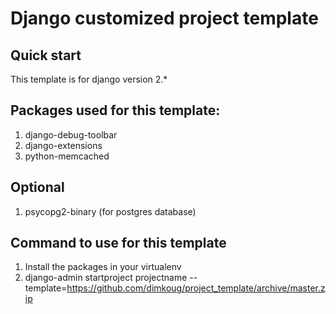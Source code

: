 Django customized project template
=================================

Quick start
-----------
This template is for django version 2.*


Packages used for this template:
-------------------------------
1. django-debug-toolbar
2. django-extensions
3. python-memcached

Optional
---------
1. psycopg2-binary (for postgres database)


Command to use for this template
--------------------------------
1. Install the packages in your virtualenv
2. django-admin startproject projectname --template=https://github.com/dimkoug/project_template/archive/master.zip
